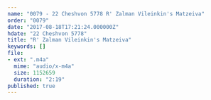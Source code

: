 ```yaml
---
name: "0079 - 22 Cheshvon 5778 R' Zalman Vileinkin's Matzeiva"
order: "0079"
date: "2017-08-18T17:21:24.000000Z"
hdate: "22 Cheshvon 5778"
title: "R' Zalman Vileinkin's Matzeiva"
keywords: []
file:
- ext: ".m4a"
  mime: "audio/x-m4a"
  size: 1152659
  duration: "2:19"
published: true
---
```


